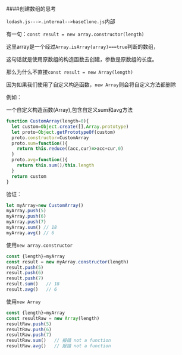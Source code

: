####创建数组的思考

`lodash.js--->.internal-->baseClone.js`内部

有一句：`const result = new array.constructor(length)`

这里array是一个经过`Array.isArray(array)===true`判断的数组，

这句话就是使用原数组的构造函数去创建，参数是原数组的长度。

那么为什么不直接`const result = new Array(length)`

因为如果我们使用了自定义构造函数，`new Array`则会将自定义方法都删除

例如：

一个自定义构造函数(Array),包含自定义sum和avg方法
```js
function CustomArray(length=0){
  let custom=Object.create([],Array.prototype)
  let proto=Object.getPrototypeOf(custom)
  proto.constructor=CustomArray
  proto.sum=function(){
    return this.reduce((acc,cur)=>acc+cur,0)
  }
  proto.avg=function(){
    return this.sum()/this.length
  }
  return custom
}
```
验证：
```js
let myArray=new CustomArray()
myArray.push(5)
myArray.push(6)
myArray.push(7)
myArray.sum() // 18
myArray.avg() // 6
```
使用`new array.constructor`
```js
const {length}=myArray
const result = new myArray.constructor(length)
result.push(5)
result.push(6)
result.push(7)
result.sum()   // 18
result.avg()   // 6
```
使用`new Array`
```js
const {length}=myArray
const resultRaw = new Array(length)
resultRaw.push(5)
resultRaw.push(6)
resultRaw.push(7)
resultRaw.sum()   // 报错 not a function
resultRaw.avg()   // 报错 not a function
```